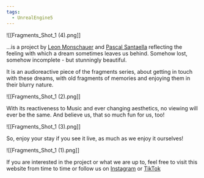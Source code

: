 ```yaml
---
tags:
  - UnrealEngine5
---
```


![[Fragments_Shot_1 (4).png]]

...is a project by [Leon Monschauer](https://leonmonschauer.de) and [Pascal Santaella](https://santaella.de) reflecting the feeling with which a dream sometimes leaves us behind. Somehow lost, somehow incomplete - but stunningly beautiful. 

It is an audioreactive piece of the fragments series, about getting in touch with these dreams, with old fragments of memories and enjoying them in their blurry nature.

![[Fragments_Shot_1 (2).png]]

With its reactiveness to Music and ever changing aesthetics, no viewing will ever be the same. 
And believe us, that so much fun for us, too!

![[Fragments_Shot_1 (3).png]]

So, enjoy your stay if you see it live, as much as we enjoy it ourselves!

![[Fragments_Shot_1 (1).png]]


If you are interested in the project or what we are up to, feel free to visit this website from time to time or follow us on [Instagram](https://www.instagram.com/shortlyspecific/) or [TikTok](https://www.tiktok.com/@shortlyspecific)

